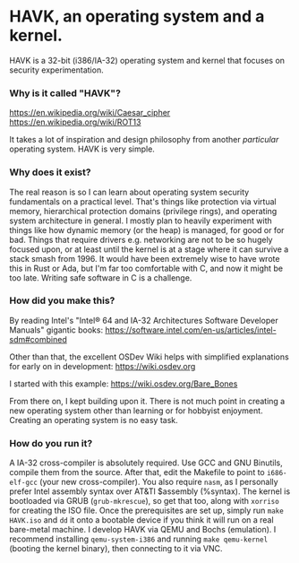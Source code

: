 # HAVK, an operating system and a kernel.
HAVK is a 32-bit (i386/IA-32) operating system and kernel that focuses on security experimentation.

### Why is it called "HAVK"?
https://en.wikipedia.org/wiki/Caesar_cipher
https://en.wikipedia.org/wiki/ROT13

It takes a lot of inspiration and design philosophy from another _particular_ operating system. HAVK is very simple.

### Why does it exist?
The real reason is so I can learn about operating system security fundamentals on a practical level. That's things like protection 
via virtual memory, hierarchical protection domains (privilege rings), and operating system architecture in general. I mostly plan 
to heavily experiment with things like how dynamic memory (or the heap) is managed, for good or for bad. Things that require drivers 
e.g. networking are not to be so hugely focused upon, or at least until the kernel is at a stage where it can survive a stack smash 
from 1996. It would have been extremely wise to have wrote this in Rust or Ada, but I'm far too comfortable with C, and now it might 
be too late. Writing safe software in C is a challenge.

### How did you make this?
By reading Intel's "Intel® 64 and IA-32 Architectures Software Developer Manuals" gigantic books: 
https://software.intel.com/en-us/articles/intel-sdm#combined 

Other than that, the excellent OSDev Wiki helps with simplified explanations for early on in development: 
https://wiki.osdev.org

I started with this example:
https://wiki.osdev.org/Bare_Bones 

From there on, I kept building upon it. There is not much point in creating a new operating system other than 
learning or for hobbyist enjoyment. Creating an operating system is no easy task.

### How do you run it?
A IA-32 cross-compiler is absolutely required. Use GCC and GNU Binutils, compile them from the source. After that, edit the Makefile 
to point to `i686-elf-gcc` (your new cross-compiler). You also require `nasm`, as I personally prefer Intel assembly syntax over 
AT&Tl $assembly (%syntax). The kernel is bootloaded via GRUB (`grub-mkrescue`), so get that too, along with `xorriso` for creating 
the ISO file. Once the prerequisites are set up, simply run `make HAVK.iso` and `dd` it onto a bootable device if you think it will 
run on a real bare-metal machine. I develop HAVK via QEMU and Bochs (emulation). I recommend installing `qemu-system-i386` and 
running `make qemu-kernel` (booting the kernel binary), then connecting to it via VNC.
